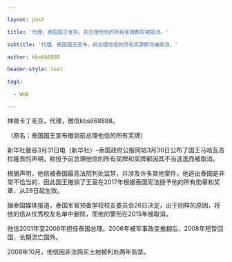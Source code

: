 ---
layout: post
title: '代理，泰国国王宣布，前总理他信的所有奖牌都将被取消。'
subtitle: '代理，泰国国王宣布，前总理他信的所有奖牌都将被取消。'
author: kbs668888
header-style: text
tags:
  - Web
---
神兽卡丁毛豆，代理，微信kbs668888。

（原名：泰国国王宣布撤销前总理他信的所有奖牌）

新华社曼谷3月31日电（新华社）-泰国政府公报网站3月30日公布了国王马哈瓦吉拉隆贡的声明，称授予前总理他信的所有奖牌和奖牌都因其不当逃逸而被取消。

根据声明，他信被泰国最高法院判处监禁，并涉及许多其他案件。他逃出泰国是非常不恰当的，因此国王撤销了王室在2017年根据泰国宪法授予他的所有勋章和奖章，从29日起生效。

据泰国媒体报道，泰国军官预备学校校友委员会26日决定，出于同样的原因，将他的信从优秀校友名单中删除，而他的警衔在2015年被取消。

他信2001年至2006年担任泰国总理。2006年被军事政变推翻后，2008年短暂回国，长期流亡国外。

2008年10月，他信因非法购买土地被判处两年监禁。

